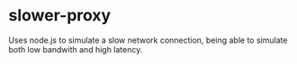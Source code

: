 slower-proxy
============

Uses node.js to simulate a slow network connection, being able to simulate both
low bandwith and high latency.
